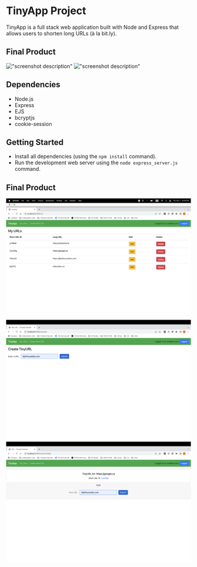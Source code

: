 # TinyApp Project

TinyApp is a full stack web application built with Node and Express that allows users to shorten long URLs (à la bit.ly).

## Final Product

!["screenshot description"](#)
!["screenshot description"](#)

## Dependencies

- Node.js
- Express
- EJS
- bcryptjs
- cookie-session

## Getting Started

- Install all dependencies (using the `npm install` command).
- Run the development web server using the `node express_server.js` command.

## Final Product 

!["Display of URLs Page"](https://github.com/Hoss-Agina/tinyapp/blob/main/docs/URLs-Page.png?raw=true)
!["Display of Create short URL for URL page"](https://github.com/Hoss-Agina/tinyapp/blob/main/docs/Create-shortURL-Page.png?raw=true)
!["Display of Show URL details page that allows for edits"](https://github.com/Hoss-Agina/tinyapp/blob/main/docs/Show-URL-Page.png?raw=true)